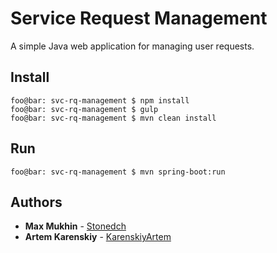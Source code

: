 # Service Request Management
A simple Java web application for managing user requests.

## Install

```console
foo@bar: svc-rq-management $ npm install
foo@bar: svc-rq-management $ gulp
foo@bar: svc-rq-management $ mvn clean install
```
## Run

```console
foo@bar: svc-rq-management $ mvn spring-boot:run
```

## Authors

* **Max Mukhin** - [Stonedch](https://github.com/Stonedch)
* **Artem Karenskiy** - [KarenskiyArtem](https://github.com/KarenskiyArtem)
